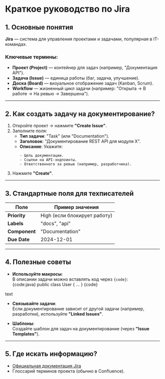 # Краткое руководство по Jira

## 1. Основные понятия

**Jira** — система для управления проектами и задачами, популярная в IT-командах.  

### Ключевые термины:
- **Проект (Project)** — контейнер для задач (например, "Документация API").  
- **Задача (Issue)** — единица работы (баг, задача, улучшение).  
- **Доска (Board)** — визуальное отображение задач (Kanban, Scrum).  
- **Workflow** — жизненный цикл задачи (например: "Открыта → В работе → На ревью → Завершена").  

---

## 2. Как создать задачу на документирование?

1. Откройте проект → нажмите **"Create Issue"**.  
2. Заполните поля:  
   - **Тип задачи**: "Task" (или "Documentation").  
   - **Заголовок**: "Документирование REST API для модуля X".  
   - **Описание**: Укажите:  
     ```  
     - Цель документации.  
     - Ссылки на API-эндпоинты.  
     - Ответственного за ревью (например, разработчика).  
     ```  
3. Нажмите **"Create"**.

---

## 3. Стандартные поля для техписателей

| Поле               | Пример значения           |  
|--------------------|---------------------------|  
| **Priority**       | High (если блокирует работу) |  
| **Labels**         | "docs", "api"             |  
| **Component**      | "Documentation"           |  
| **Due Date**       | 2024-12-01                |  

---

## 4. Полезные советы

- **Используйте макросы**:  
  В описании задачи можно вставлять код через `{code}`:  
{code:java}
public class User { ... }
{code}

text

- **Связывайте задачи**:  
Если документирование зависит от другой задачи (например, разработки), используйте **"Linked Issues"**.  

- **Шаблоны**:  
Создайте шаблон для задач на документирование (через **"Issue Templates"**).  

---

## 5. Где искать информацию?

- [Официальная документация Jira](https://www.atlassian.com/ru/software/jira/guides)  
- Глоссарий терминов проекта (обычно в Confluence).  
